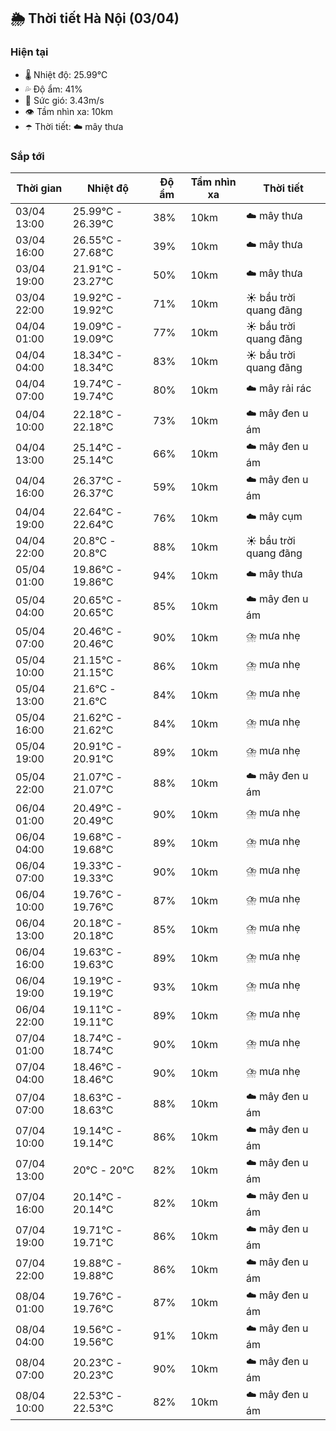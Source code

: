 ## 🌦️ Thời tiết Hà Nội (03/04)

### Hiện tại

- 🌡️ Nhiệt độ: 25.99℃
- 💦 Độ ẩm: 41%
- 💨 Sức gió: 3.43m/s
- 👁️ Tầm nhìn xa: 10km
- ☂️ Thời tiết: ☁️ mây thưa

### Sắp tới

| Thời gian | Nhiệt độ | Độ ẩm | Tầm nhìn xa | Thời tiết |
| --- | --- | --- | --- | --- |
| 03/04 13:00 | 25.99℃ - 26.39℃ | 38% | 10km | ☁️ mây thưa |
| 03/04 16:00 | 26.55℃ - 27.68℃ | 39% | 10km | ☁️ mây thưa |
| 03/04 19:00 | 21.91℃ - 23.27℃ | 50% | 10km | ☁️ mây thưa |
| 03/04 22:00 | 19.92℃ - 19.92℃ | 71% | 10km | ☀️ bầu trời quang đãng |
| 04/04 01:00 | 19.09℃ - 19.09℃ | 77% | 10km | ☀️ bầu trời quang đãng |
| 04/04 04:00 | 18.34℃ - 18.34℃ | 83% | 10km | ☀️ bầu trời quang đãng |
| 04/04 07:00 | 19.74℃ - 19.74℃ | 80% | 10km | ☁️ mây rải rác |
| 04/04 10:00 | 22.18℃ - 22.18℃ | 73% | 10km | ☁️ mây đen u ám |
| 04/04 13:00 | 25.14℃ - 25.14℃ | 66% | 10km | ☁️ mây đen u ám |
| 04/04 16:00 | 26.37℃ - 26.37℃ | 59% | 10km | ☁️ mây đen u ám |
| 04/04 19:00 | 22.64℃ - 22.64℃ | 76% | 10km | ☁️ mây cụm |
| 04/04 22:00 | 20.8℃ - 20.8℃ | 88% | 10km | ☀️ bầu trời quang đãng |
| 05/04 01:00 | 19.86℃ - 19.86℃ | 94% | 10km | ☁️ mây thưa |
| 05/04 04:00 | 20.65℃ - 20.65℃ | 85% | 10km | ☁️ mây đen u ám |
| 05/04 07:00 | 20.46℃ - 20.46℃ | 90% | 10km | ⛈️ mưa nhẹ |
| 05/04 10:00 | 21.15℃ - 21.15℃ | 86% | 10km | ⛈️ mưa nhẹ |
| 05/04 13:00 | 21.6℃ - 21.6℃ | 84% | 10km | ⛈️ mưa nhẹ |
| 05/04 16:00 | 21.62℃ - 21.62℃ | 84% | 10km | ⛈️ mưa nhẹ |
| 05/04 19:00 | 20.91℃ - 20.91℃ | 89% | 10km | ⛈️ mưa nhẹ |
| 05/04 22:00 | 21.07℃ - 21.07℃ | 88% | 10km | ☁️ mây đen u ám |
| 06/04 01:00 | 20.49℃ - 20.49℃ | 90% | 10km | ⛈️ mưa nhẹ |
| 06/04 04:00 | 19.68℃ - 19.68℃ | 89% | 10km | ⛈️ mưa nhẹ |
| 06/04 07:00 | 19.33℃ - 19.33℃ | 90% | 10km | ⛈️ mưa nhẹ |
| 06/04 10:00 | 19.76℃ - 19.76℃ | 87% | 10km | ⛈️ mưa nhẹ |
| 06/04 13:00 | 20.18℃ - 20.18℃ | 85% | 10km | ⛈️ mưa nhẹ |
| 06/04 16:00 | 19.63℃ - 19.63℃ | 89% | 10km | ⛈️ mưa nhẹ |
| 06/04 19:00 | 19.19℃ - 19.19℃ | 93% | 10km | ⛈️ mưa nhẹ |
| 06/04 22:00 | 19.11℃ - 19.11℃ | 89% | 10km | ⛈️ mưa nhẹ |
| 07/04 01:00 | 18.74℃ - 18.74℃ | 90% | 10km | ⛈️ mưa nhẹ |
| 07/04 04:00 | 18.46℃ - 18.46℃ | 90% | 10km | ⛈️ mưa nhẹ |
| 07/04 07:00 | 18.63℃ - 18.63℃ | 88% | 10km | ☁️ mây đen u ám |
| 07/04 10:00 | 19.14℃ - 19.14℃ | 86% | 10km | ☁️ mây đen u ám |
| 07/04 13:00 | 20℃ - 20℃ | 82% | 10km | ☁️ mây đen u ám |
| 07/04 16:00 | 20.14℃ - 20.14℃ | 82% | 10km | ☁️ mây đen u ám |
| 07/04 19:00 | 19.71℃ - 19.71℃ | 86% | 10km | ☁️ mây đen u ám |
| 07/04 22:00 | 19.88℃ - 19.88℃ | 86% | 10km | ☁️ mây đen u ám |
| 08/04 01:00 | 19.76℃ - 19.76℃ | 87% | 10km | ☁️ mây đen u ám |
| 08/04 04:00 | 19.56℃ - 19.56℃ | 91% | 10km | ☁️ mây đen u ám |
| 08/04 07:00 | 20.23℃ - 20.23℃ | 90% | 10km | ☁️ mây đen u ám |
| 08/04 10:00 | 22.53℃ - 22.53℃ | 82% | 10km | ☁️ mây đen u ám |
